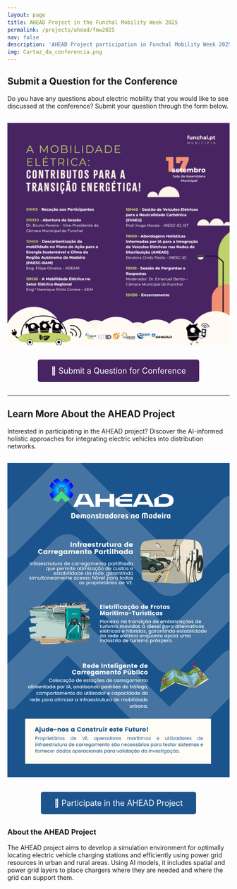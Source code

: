 ```yaml
---
layout: page
title: AHEAD Project in the Funchal Mobility Week 2025
permalink: /projects/ahead/fmw2025
nav: false
description: 'AHEAD Project participation in Funchal Mobility Week 2025 (September 16-22). As part of European Mobility Week under the theme "Mobility for All!", the Funchal Municipality aims to raise awareness for sustainable urban mobility. On September 17, we host the conference "Electric Mobility: Towards Energy Transition!" integrated into the European AHEAD project, where experts will discuss the role of electrified mobility in achieving carbon neutrality. <br><br><a href="/projects/ahead/fmw2025" style="background-color: #482462; color: white; padding: 10px 20px; text-decoration: none; border-radius: 5px; font-weight: bold;">📅 Visit Event Page</a>'
img: Cartaz_da_conferencia.png
---
```


## Submit a Question for the Conference

Do you have any questions about electric mobility that you would like to see discussed at the conference? Submit your question through the form below.

<div style="text-align: center; margin: 30px 0;">
  <img src="/assets/img/Cartaz_da_conferencia.png" alt="Funchal Mobility Week 2025 Conference Poster" style="max-width: 100%; height: auto;">
</div>

<div style="text-align: center; margin: 30px 0;">
  <a href="https://forms.office.com/e/e8Y3TdKbHm" class="btn" style="background-color: #482462; border-color: #482462; padding: 15px 30px; font-size: 18px; text-decoration: none; color: white; border-radius: 5px; display: inline-block;">
    📝 Submit a Question for Conference
  </a>
</div>

---

## Learn More About the AHEAD Project

Interested in participating in the AHEAD project? Discover the AI-informed holistic approaches for integrating electric vehicles into distribution networks.

<div style="text-align: center; margin: 30px 0;">
  <img src="/assets/img/Holistic Electric Vehicles Integration Approaches.png" alt="AHEAD Project - Holistic Electric Vehicles Integration Approaches" style="max-width: 100%; height: auto;">
</div>

<div style="text-align: center; margin: 30px 0;">
  <a href="https://forms.office.com/e/7nMsBJw4vQ" class="btn" style="background-color: #1c548d; border-color: #1c548d; padding: 15px 30px; font-size: 18px; text-decoration: none; color: white; border-radius: 5px; display: inline-block;">
    🚗 Participate in the AHEAD Project
  </a>
</div>

### About the AHEAD Project

The AHEAD project aims to develop a simulation environment for optimally locating electric vehicle charging stations and efficiently using power grid resources in urban and rural areas. Using AI models, it includes spatial and power grid layers to place chargers where they are needed and where the grid can support them.
